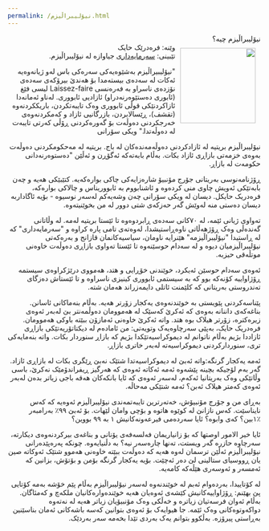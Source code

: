 ```yaml
---
permalink: /نیۆلیبراڵیزم.html
---
```

<div dir="rtl">
نیۆلیبراڵیزم چیە؟

<br/>
<img src="https://upload.wikimedia.org/wikipedia/commons/7/7f/Friedrich_Hayek_portrait.jpg" style="width:150px; float:right; margin:10px"/>
وێنە: فرەدرێک حایک
<br/>
تێبینی: <a href="https://layik.wordpress.com/2017/06/25/سەرمایەداری-چیە؟/">سەرمایەداری</a> جیاوازە لە نیۆلیبراڵیزم.
<br/>

"نیۆلیبیراڵیزم بەشێوەیەکی سەرەکی باس لەو ژیانەوەیە ئەکات لە سەدەی بیستەمدا بۆ ھەندێ بیرۆکەی سەدەی نۆزدەی ناسراو بە فەرەنسی Laissez-faire لیسی فێغ (ئابوری دەستێوەرنەدراو) ئازادیی ئابووری. لەناو ئەمانەدا ئازاکردنێکی قوڵی ئابووری وەک تایبەتکردن، باریککردنەوە (تقشف)، ڕێسالابردن، بازرگانیی ئازاد و کەمکردنەوەی خەرجکردنی دەوڵەت بۆ گەورەکردنی ڕۆڵی کەرتی تایبەت لە دەوڵەتدا." ویکی سۆرانی
<br/>

نیۆلیبراڵیزم بریتیە لە ئازادکردنی دەوڵەمەندەکان لە باج. بریتیە لە مەحکومکردنی دەوڵەت بەوەی خزمەتی بازاڕی ئازاد بکات. بەڵام بابەتەکە ئەگۆڕن و ئەڵێن "دەستوەرنەدانی حکومەت لە بازاڕ. 
<br/>

ڕۆژنامەنوسی بەریتانی جۆرج مۆنبیۆ شارەزایەکی چاکی بوارەکەیە. کتێبێکی هەیە و چەن بابەتێکی ئەویش چاوی منی کردەوە و ئاشنابووم بە ئابووریناس و چالاکی بوارەکە، فرەدریک حایکل. دیسان لە ویکی سۆرانی چەن وشەیەکم لەسەر نوسیوە - بۆیە ئاگاداربە دیسان دەستی منە لەوێش گەر حەزکەی شتی دوور لە من بخوێنیتەوە.
<br/>

تەواوی ژیانی ئێمە، لە ٧٠کانی سەدەی ڕابردوەوە تا ئێستا بریتیە لەمە. لە وڵاتانی گەندەڵی وەک ڕۆژهەڵاتی ناوەڕاستیشدا، لەوەتەی تامی پارە کراوە و "سەرمایەداری" کە لە ڕاستیدا "نیۆلیبراڵیزمە" هێنرایە ناومان، سیاسیەکانمان قازانج و بەرەکەتی نیۆلیبراڵیزمیان دیوە و لە سەدام حوسێنەوە تا ئێستا تەواوی بازاڕی دەوڵەت خاوەنی موتڵەقی حیزبە. 
<br/>

ئەوەی سەدام حوسێن ئەیکرد، خوێندنی خۆڕایی و هتد، هەمووی درێژکراوەی سیستمە ڕۆژاواییە کۆنەکە بوو کە بە سیستمی ئابووری کینیزی ناسراوە و تا ئێستاش دەزگای تەندروستی بەریتانی کە کلێمنت ئاتلی دایمەزراند هەمان شتە. 
<br/>

پێناسەکردنی پێویستی بە خوێندنەوەی یەکجار زۆرتر هەیە. بەڵام بنەماکانی ئاسانن. بناغەکەی داننانە بەوەی کە ئەکرێ کەسێک لە هەموومان دەوڵمەنتر بێ لەبەر ئەوەی زیرەکترە، زۆرتر هیلاک بوە هتد. واتە ئەکرێ خاوەنی ئەمازۆن ببێتە باوکی هەموومان. فرەدریک حایک، بەپێی سەرچاوەیەک وتویەتی: من ئامادەم لە دیکتاتۆریەتێکی بازاڕی ئازاددا بژیم بەڵام ناتوانم لە دیموکراسیەتێکدا بژیم کە بازاڕ سنوردار بکات. واتە بنەمایەکی تری، سنوردارکردنی دیموکراسیەتە لەبەر خاتری بازاڕ.
<br/>

ئەمە یەکجار گرنگە:واتە ئەبێ لە دیموکراسیەتدا شتێک نەبێ ڕێگری بکات لە بازاڕی ئازاد. گەر بەم لۆجیکە بچینە پێشەوە ئەمە ئەکاتە ئەوەی کە هەرگیز ڕیفراندۆمێک نەکرێ، باسی وڵاتێکی وەک بەریتانیا ئەکەم، لەسەر ئەوەی کە ئایا بانکەکان هەقە باجی زیاتر بدەن لەبەر ئەوەی کەمتر هیلاک ئەبن؟ ئەمە شتێکی مەحاڵە.
<br/>

بەڕای من و جۆرج مۆنبیۆش، خەتەرترین تایبەتمەندی نیۆلیبراڵیزم ئەوەیە کە کەس نایناسێت. کەس نازانێ لە کوێوە هاتوە و بۆچی وامان لێهات. بۆ ئەبێ ٩٩٪ بەرامبەر ٪١بین؟ کەی وابوە؟ ئایا سەردەمی فیرعەونەکانیش ١ بە ٩٩ بووین؟
<br/>

ئایا خیر الامور اوصتها کە بۆ زانیاریمان فەلسەفەی یۆنانی و بناغەی بیرکردنەوەی دیکارتە، سەرچاوە حازرە گەر ویستت، تەنها چارەسەر نیە؟ بە دڵنیایەوە. چونکە پەرەپێدەرانی نیۆلیبراڵیزم ئەڵێن ترسمان لەوە هەیە کە دەوڵەت ببێتە خاوەنی هەموو شتێک ئەوکاتە صین یان ڕووسیای ستالینی لێ دەر ئەچێت. بۆیە یەکجار گرنگە بۆمن و بۆتۆش، بزانین کە ئەمسەر و ئەوسەری هێڵەکە کامەیە. 
<br/>

لە کۆتاییدا، بەردەوام ئەبم لە خوێندنەوە لەسەر نیۆلیبراڵیزم بەڵام پێم خۆشە بەمە کۆتایی پێ بهێنم: ڕۆژاواییەکانیش کێشەی ئەوەیان هەیە خوێندەوارەکانیان ملکەچ و کەمئاگان. بەڵام ئەوان فرسەتیان زیاترە و خەڵکی وەک مۆنبیۆیان زیاتر هەیە لە نەتەوە دواکەوتوەکانی وەک ئێمە. جا هیوایەک بۆ ئەوەی بتوانین کەسە باشەکانی ئەمان بناسێنین بەڕاستی پیرۆزە. بەڵکوو بتوانم یەک بەردی تێدا بخەمە سەر بەردێک.
<br/>
